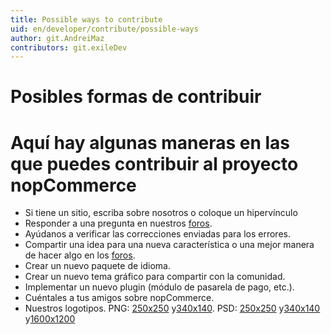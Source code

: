 ```yaml
---
title: Possible ways to contribute
uid: en/developer/contribute/possible-ways
author: git.AndreiMaz
contributors: git.exileDev
---
```


# Posibles formas de contribuir

# Aquí hay algunas maneras en las que puedes contribuir al proyecto nopCommerce

* Si tiene un sitio, escriba sobre nosotros o coloque un hipervínculo
* Responder a una pregunta en nuestros [foros](http://www.nopcommerce.com/boards/).
* Ayúdanos a verificar las correcciones enviadas para los errores.
* Compartir una idea para una nueva característica o una mejor manera de hacer algo en los [foros](http://www.nopcommerce.com/boards/).
* Crear un nuevo paquete de idioma.
* Crear un nuevo tema gráfico para compartir con la comunidad.
* Implementar un nuevo plugin (módulo de pasarela de pago, etc.).
* Cuéntales a tus amigos sobre nopCommerce.
* Nuestros logotipos. PNG: [250x250](http://www.nopcommerce.com/images/nopLogos/nopcommerce_logo_250x250-trans.png) y[340x140](http://www.nopcommerce.com/images/nopLogos/nopcommerce_logo-340x140-trans.png). PSD: [250x250](http://www.nopcommerce.com/images/nopLogos/250x250.psd) y[340x140](http://www.nopcommerce.com/images/nopLogos/340x140.psd) y[1600x1200](http://www.nopcommerce.com/images/nopLogos/1600x1200.psd)



